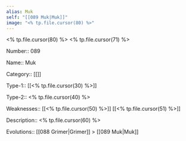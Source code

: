 ```yaml
---
alias: Muk
self: "[[089 Muk|Muk]]"
image: "<% tp.file.cursor(80) %>"
---
```


<% tp.file.cursor(80) %>
<% tp.file.cursor(71) %>

Number:: 089

Name:: Muk

Category:: [[]]

Type-1:: [[<% tp.file.cursor(30) %>]]

Type-2:: <% tp.file.cursor(40) %>

Weaknesses:: [[<% tp.file.cursor(50) %>]] [[<% tp.file.cursor(51) %>]]

Description:: <% tp.file.cursor(60) %>

Evolutions:: [[088 Grimer|Grimer]] > [[089 Muk|Muk]]